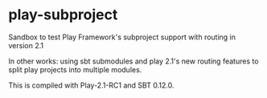 play-subproject
===============
Sandbox to test Play Framework's subproject support with routing in version 2.1

In other works: using sbt submodules and play 2.1's new routing features to split play projects into multiple modules.

This is compiled with Play-2.1-RC1 and SBT 0.12.0.


